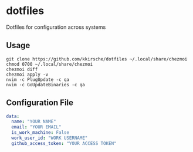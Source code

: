 # dotfiles
Dotfiles for configuration across systems

## Usage

```
git clone https://github.com/kkirsche/dotfiles ~/.local/share/chezmoi
chmod 0700 ~/.local/share/chezmoi
chezmoi diff
chezmoi apply -v
nvim -c PlugUpdate -c qa
nvim -c GoUpdateBinaries -c qa
```

## Configuration File

```yaml
data:
  name: "YOUR NAME"
  email: "YOUR EMAIL"
  is_work_machine: False
  work_user_id: "WORK USERNAME"
  github_access_token: "YOUR ACCESS TOKEN"
```
